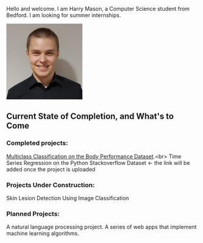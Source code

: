 Hello and welcome. I am Harry Mason, a Computer Science student from Bedford. I am looking for summer internships.

<img src="images/profilePhoto.jpeg" width="200" height="200" />

## Current State of Completion, and What's to Come

### Completed projects:
[Multiclass Classification on the Body Performance Dataset]([https://www.fast.ai](https://themasonator.github.io/2022/01/14/Body_Performance.html)).<br>
Time Series Regression on the Python Stackoverflow Dataset <- the link will be added once the project is uploaded

### Projects Under Construction:

Skin Lesion Detection Using Image Classification

### Planned Projects:

A natural language processing project.
A series of web apps that implement machine learning algorithms.
